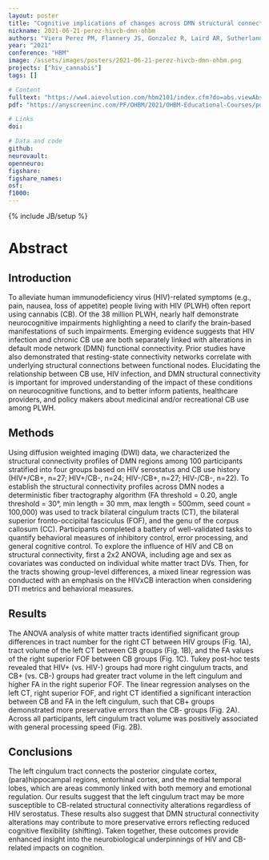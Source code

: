 ```yaml
---
layout: poster
title: "Cognitive implications of changes across DMN structural connectivity related to cannabis use and HIV"
nickname: 2021-06-21-perez-hivcb-dmn-ohbm
authors: "Viera Perez PM, Flannery JS, Gonzalez R, Laird AR, Sutherland MT"
year: "2021"
conference: "HBM"
image: /assets/images/posters/2021-06-21-perez-hivcb-dmn-ohbm.png
projects: ["hiv_cannabis"]
tags: []

# Content
fulltext: "https://ww4.aievolution.com/hbm2101/index.cfm?do=abs.viewAbs&src=ext&abs=1313"
pdf: "https://anyscreeninc.com/PF/OHBM/2021/OHBM-Educational-Courses/pdf_poster_files/PatricioMiguel_Perez60785c7f0573b/PatricioMiguel_Perez.pdf"

# Links
doi:

# Data and code
github:
neurovault:
openneuro:
figshare:
figshare_names:
osf:
f1000:
---
```

{% include JB/setup %}

# Abstract

## Introduction

To alleviate human immunodeficiency virus (HIV)-related symptoms (e.g., pain, nausea, loss of appetite) people living with HIV (PLWH) often report using cannabis (CB). Of the 38 million PLWH, nearly half demonstrate neurocognitive impairments highlighting a need to clarify the brain-based manifestations of such impairments. Emerging evidence suggests that HIV infection and chronic CB use are both separately linked with alterations in default mode network (DMN) functional connectivity. Prior studies have also demonstrated that resting-state connectivity networks correlate with underlying structural connections between functional nodes. Elucidating the relationship between CB use, HIV infection, and DMN structural connectivity is important for improved understanding of the impact of these conditions on neurocognitive functions, and to better inform patients, healthcare providers, and policy makers about medicinal and/or recreational CB use among PLWH.

## Methods

Using diffusion weighted imaging (DWI) data, we characterized the structural connectivity profiles of DMN regions among 100 participants stratified into four groups based on HIV serostatus and CB use history (HIV+/CB+, n=27; HIV+/CB-, n=24; HIV-/CB+, n=27; HIV-/CB-, n=22). To establish the structural connectivity profiles across DMN nodes a deterministic fiber tractography algorithm (FA threshold = 0.20, angle threshold = 30°, min length = 30 mm, max length = 500mm, seed count = 100,000) was used to track bilateral cingulum tracts (CT), the bilateral superior fronto-occipital fasciculus (FOF), and the genu of the corpus callosum (CC). Participants completed a battery of well-validated tasks to quantify behavioral measures of inhibitory control, error processing, and general cognitive control. To explore the influence of HIV and CB on structural connectivity, first a 2x2 ANOVA, including age and sex as covariates was conducted on individual white matter tract DVs. Then, for the tracts showing group-level differences, a mixed linear regression was conducted with an emphasis on the HIVxCB interaction when considering DTI metrics and behavioral measures.

## Results

The ANOVA analysis of white matter tracts identified significant group differences in tract number for the right CT between HIV groups (Fig. 1A), tract volume of the left CT between CB groups (Fig. 1B), and the FA values of the right superior FOF between CB groups (Fig. 1C). Tukey post-hoc tests revealed that HIV+ (vs. HIV-) groups had more right cingulum tracts, and CB+ (vs. CB-) groups had greater tract volume in the left cingulum and higher FA in the right superior FOF. The linear regression analyses on the left CT, right superior FOF, and right CT identified a significant interaction between CB and FA in the left cingulum, such that CB+ groups demonstrated more preservative errors than the CB- groups (Fig. 2A). Across all participants, left cingulum tract volume was positively associated with general processing speed (Fig. 2B).

## Conclusions

The left cingulum tract connects the posterior cingulate cortex, (para)hippocampal regions, entorhinal cortex, and the medial temporal lobes, which are areas commonly linked with both memory and emotional regulation. Our results suggest that the left cingulum tract may be more susceptible to CB-related structural connectivity alterations regardless of HIV serostatus. These results also suggest that DMN structural connectivity alterations may contribute to more preservative errors reflecting reduced cognitive flexibility (shifting). Taken together, these outcomes provide enhanced insight into the neurobiological underpinnings of HIV and CB-related impacts on cognition.
